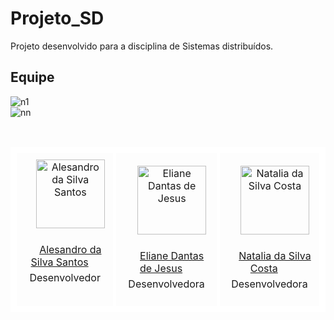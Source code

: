 # Projeto_SD
Projeto desenvolvido para a disciplina de Sistemas distribuídos.



 ## Equipe
 ![n1](https://github.com/Alesandr0/Projeto_SD/assets/105898363/976ee5d9-a3dd-4fac-9a28-bb0fb0a8e436)                                          
![nn](https://github.com/Alesandr0/Projeto_SD/assets/105898363/aa8b8701-9845-429f-a806-aa323bd3f58d)

<table style="border-collapse: collapse; border: 5px solid white;">
<tr>

<td align="center" style="border: 5px solid white; padding: 10px;">
    <img src="https://avatars.githubusercontent.com/u/105898363?v=4" alt="Alesandro da Silva Santos" width="110px">
    <br>
    <a href="https://github.com/Alesandr0" target="_blank"> Alesandro da Silva Santos</a>
    <div style="padding: 5px;">Desenvolvedor</div>
    </td>
<td align="center" style="border: 5px solid white; padding: 10px;">
    <img src="https://github.com/marcosdosea/MaisTransporte/assets/105898363/e0526e5e-064e-4b91-aa37-36c9ebf052e5" alt="Eliane Dantas de Jesus" width="110px">
    <br>
    <a href="https://github.com/Elianedantas" target="_blank">Eliane Dantas de Jesus</a>
    <div style="padding: 5px;">Desenvolvedora</div>
</td>
  <td align="center" style="border: 5px solid white; padding: 10px;">
    <img src="https://avatars.githubusercontent.com/u/102239679?v=4" alt="Natalia da Silva Costa" width="110px">
    <br>
    <a href="https://github.com/nataliascosta" target="_blank">Natalia da Silva Costa</a>
    <div style="padding: 5px;">Desenvolvedora</div>
</table>
